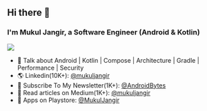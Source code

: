 ## Hi there 👋
### I'm Mukul Jangir, a Software Engineer (Android & Kotlin)
![](https://github-profile-trophy.vercel.app/?username=mukul-jangir)

- 🔭 Talk about Android | Kotlin | Compose | Architecture | Gradle | Performance | Security
- 🌎 Linkedin(10K+): [@mukuljangir](https://www.linkedin.com/in/mukuljangir)
- 📨 Subscribe To My Newsletter(1K+): [@AndroidBytes](https://mukuljangir.substack.com/?r=4ssjbd&utm_campaign=pub-share-checklist)
- 📝 Read articles on Medium(1K+): [@mukuljangir](https://medium.com/@mukuljangir)
- 📌 Apps on Playstore: [@MukulJangir](https://play.google.com/store/apps/developer?id=Mukul+Jangir)








